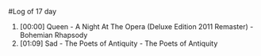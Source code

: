 #Log of 17 day

1. [00:00] Queen - A Night At The Opera (Deluxe Edition 2011 Remaster) - Bohemian Rhapsody
1. [01:09] Sad - The Poets of Antiquity - The Poets of Antiquity
